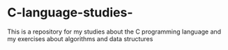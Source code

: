 # C-language-studies-
This is a repository for my studies about the C programming language and my exercises about algorithms and data structures
